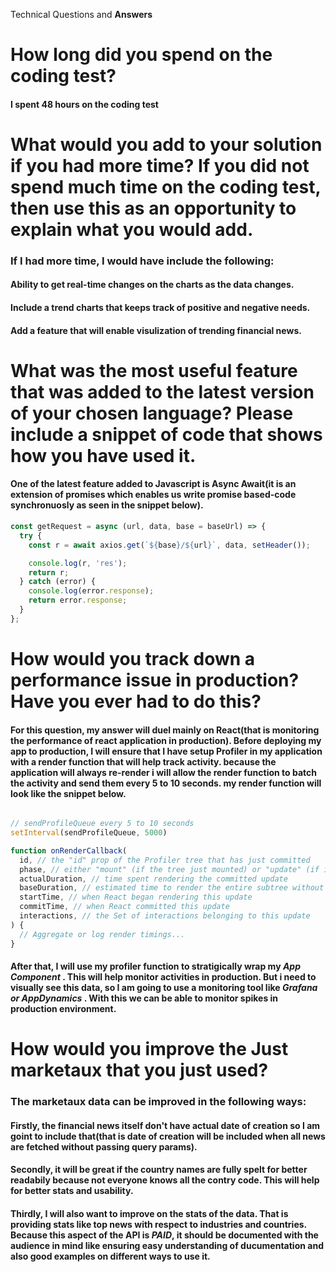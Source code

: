 Technical Questions and **Answers**


# How long did you spend on the coding test?

#### I spent 48 hours on the coding test


# What would you add to your solution if you had more time? If you did not spend much time on the coding test, then use this as an opportunity to explain what you would add.

### If I had more time, I would have include the following:

#### Ability to get real-time changes on the charts as the data changes.

#### Include a trend charts that keeps track of positive and negative needs.

#### Add a feature that will enable visulization of trending financial news.


# What was the most useful feature that was added to the latest version of your chosen language? Please include a snippet of code that shows how you have used it.

#### One of the latest feature added to Javascript is Async Await(it is an extension of promises which enables us write promise based-code synchronuosly as seen in the snippet below).

```javascript
const getRequest = async (url, data, base = baseUrl) => {
  try {
    const r = await axios.get(`${base}/${url}`, data, setHeader());

    console.log(r, 'res');
    return r;
  } catch (error) {
    console.log(error.response);
    return error.response;
  }
};

```

# How would you track down a performance issue in production? Have you ever had to do this?

#### For this question, my answer will duel mainly on React(that is monitoring the performance of react application in production). Before deploying my app to production, I will ensure that I have setup Profiler in my application with a render function that will help track activity. because the application will always re-render i will allow the render function to batch the activity and send them every 5 to 10 seconds. my render function will look like the snippet below.

```javascript

// sendProfileQueue every 5 to 10 seconds
setInterval(sendProfileQueue, 5000)

function onRenderCallback(
  id, // the "id" prop of the Profiler tree that has just committed
  phase, // either "mount" (if the tree just mounted) or "update" (if it re-rendered)
  actualDuration, // time spent rendering the committed update
  baseDuration, // estimated time to render the entire subtree without memoization
  startTime, // when React began rendering this update
  commitTime, // when React committed this update
  interactions, // the Set of interactions belonging to this update
) {
  // Aggregate or log render timings...
}
```
#### After that, I will use my profiler function to stratigically wrap my *App Component* . This will help monitor activities in production. But i need to visually see this data, so I am going to use a monitoring tool like *Grafana or AppDynamics* . With this we can be able to monitor spikes in production environment.


# How would you improve the Just marketaux that you just used?

### The marketaux data can be improved in the following ways:

#### Firstly, the financial news itself don't have actual date of creation so I am goint to include that(that is date of creation will be included when all news are fetched without passing query params).

#### Secondly, it will be great if the country names are fully spelt for better readabily because not everyone knows all the contry code. This will help for better stats and usability.

#### Thirdly, I will also want to improve on the stats of the data. That is providing stats like top news with respect to industries and countries. Because this aspect of the API is *PAID*, it should be documented with the audience in mind like ensuring easy understanding of ducumentation and also good examples on different ways to use it.

